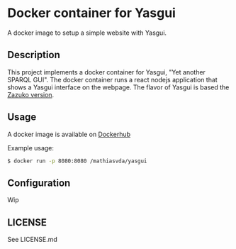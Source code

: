 # Docker container for Yasgui

A docker image to setup a simple website with Yasgui.

## Description

This project implements a docker container for Yasgui, "Yet another SPARQL GUI". The docker container runs a react nodejs application that shows a Yasgui interface on the webpage. The flavor of Yasgui is based the [Zazuko version](https://github.com/zazuko/Yasgui).

## Usage

A docker image is available on [Dockerhub](https://hub.docker.com/r/mathiasvda/yasgui)

Example usage:

```sh
$ docker run -p 8080:8080 /mathiasvda/yasgui
```

## Configuration

Wip

## LICENSE

See LICENSE.md
